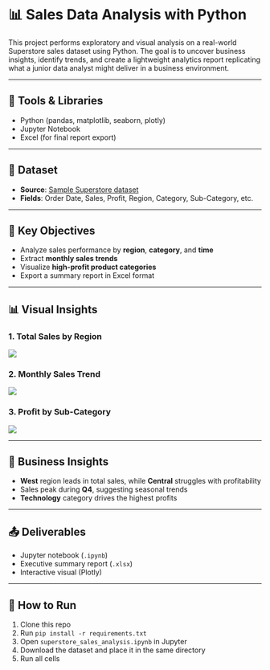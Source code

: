 # 📊 Sales Data Analysis with Python

This project performs exploratory and visual analysis on a real-world Superstore sales dataset using Python. The goal is to uncover business insights, identify trends, and create a lightweight analytics report replicating what a junior data analyst might deliver in a business environment.

---

## 🔧 Tools & Libraries
- Python (pandas, matplotlib, seaborn, plotly)
- Jupyter Notebook
- Excel (for final report export)

---

## 📁 Dataset
- **Source**: [Sample Superstore dataset](https://community.tableau.com/s/downloads)
- **Fields**: Order Date, Sales, Profit, Region, Category, Sub-Category, etc.

---

## 📌 Key Objectives
- Analyze sales performance by **region**, **category**, and **time**
- Extract **monthly sales trends**
- Visualize **high-profit product categories**
- Export a summary report in Excel format

---

## 📊 Visual Insights
### 1. Total Sales by Region  
![](images/region_sales.png)

### 2. Monthly Sales Trend  
![](images/monthly_sales.png)

### 3. Profit by Sub-Category  
![](images/subcategory_profit.png)

---

## 📝 Business Insights
- **West** region leads in total sales, while **Central** struggles with profitability
- Sales peak during **Q4**, suggesting seasonal trends
- **Technology** category drives the highest profits

---

## 📤 Deliverables
- Jupyter notebook (`.ipynb`)
- Executive summary report (`.xlsx`)
- Interactive visual (Plotly)

---

## 🚀 How to Run
1. Clone this repo  
2. Run `pip install -r requirements.txt`  
3. Open `superstore_sales_analysis.ipynb` in Jupyter  
4. Download the dataset and place it in the same directory  
5. Run all cells


